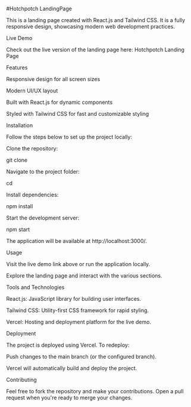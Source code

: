 #Hotchpotch LandingPage

This is a landing page created with React.js and Tailwind CSS. It is a fully responsive design, showcasing modern web development practices.

Live Demo

Check out the live version of the landing page here: Hotchpotch Landing Page

Features

Responsive design for all screen sizes

Modern UI/UX layout

Built with React.js for dynamic components

Styled with Tailwind CSS for fast and customizable styling

Installation

Follow the steps below to set up the project locally:

Clone the repository:

git clone <repository-url>

Navigate to the project folder:

cd <project-folder>

Install dependencies:

npm install

Start the development server:

npm start

The application will be available at http://localhost:3000/.

Usage

Visit the live demo link above or run the application locally.

Explore the landing page and interact with the various sections.

Tools and Technologies

React.js: JavaScript library for building user interfaces.

Tailwind CSS: Utility-first CSS framework for rapid styling.

Vercel: Hosting and deployment platform for the live demo.

Deployment

The project is deployed using Vercel. To redeploy:

Push changes to the main branch (or the configured branch).

Vercel will automatically build and deploy the project.

Contributing

Feel free to fork the repository and make your contributions. Open a pull request when you're ready to merge your changes.
